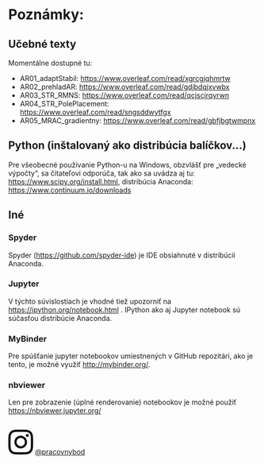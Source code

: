 # Poznámky:

## Učebné texty
Momentálne dostupné tu:
* AR01_adaptStabil: https://www.overleaf.com/read/xgrcgjqhmrtw
* AR02_prehladAR: https://www.overleaf.com/read/gdjbdqjxvwbx
* AR03_STR_RMNS: https://www.overleaf.com/read/qcjscjrqyrwn
* AR04_STR_PolePlacement: https://www.overleaf.com/read/sngsddwytfgx
* AR05_MRAC_gradientny: https://www.overleaf.com/read/gbfjbgtwmpnx



## Python (inštalovaný ako distribúcia balíčkov...)
Pre všeobecné používanie Python-u na Windows, obzvlášť pre „vedecké výpočty“, sa čitateľovi odporúča, tak ako sa uvádza aj tu: https://www.scipy.org/install.html, distribúcia Anaconda: https://www.continuum.io/downloads


## Iné

### Spyder

Spyder (https://github.com/spyder-ide) je IDE obsiahnuté v distribúcii Anaconda.

### Jupyter

V týchto súvislostiach je vhodné tiež upozorniť na https://ipython.org/notebook.html .
IPython ako aj Jupyter notebook sú súčasťou distribúcie Anaconda.

### MyBinder

Pre spúšťanie jupyter notebookov umiestnených v GitHub repozitári, ako je tento, je možné využiť http://mybinder.org/.

### nbviewer

Len pre zobrazenie (úplné renderovanie) notebookov je možné použiť https://nbviewer.jupyter.org/

##

![instalogo](/misc/instalogo.png) [@pracovnybod](https://www.instagram.com/pracovnybod/)

